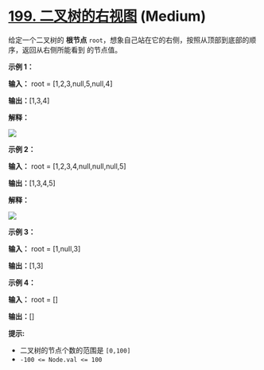 # [199. 二叉树的右视图][link] (Medium)

[link]: https://leetcode.cn/problems/binary-tree-right-side-view/

给定一个二叉树的 **根节点** `root`，想象自己站在它的右侧，按照从顶部到底部的顺序，返回从右侧所能看到
的节点值。

**示例 1：**

**输入：** root = \[1,2,3,null,5,null,4\]

**输出：**\[1,3,4\]

**解释：**

![](https://assets.leetcode.com/uploads/2024/11/24/tmpd5jn43fs-1.png)

**示例 2：**

**输入：** root = \[1,2,3,4,null,null,null,5\]

**输出：**\[1,3,4,5\]

**解释：**

![](https://assets.leetcode.com/uploads/2024/11/24/tmpkpe40xeh-1.png)

**示例 3：**

**输入：** root = \[1,null,3\]

**输出：**\[1,3\]

**示例 4：**

**输入：** root = \[\]

**输出：**\[\]

**提示:**

- 二叉树的节点个数的范围是 `[0,100]`
- `-100 <= Node.val <= 100`
